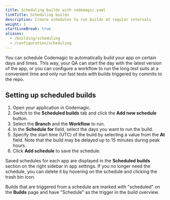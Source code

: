 ```yaml
---
title: Scheduling builds with codemagic.yaml
linkTitle: Scheduling builds
description: Create schedules to run builds at regular intervals
weight: 1
startLineBreak: true
aliases: 
  - /building/scheduling
  - /configuration/scheduling
---
```


You can schedule Codemagic to automatically build your app on certain days and times. This way, your QA can start the day with the latest version of the app, or you can configure a workflow to run the long test suits at a convenient time and only run fast tests with builds triggered by commits to the repo.

## Setting up scheduled builds

1. Open your application in Codemagic.
2. Switch to the **Scheduled builds** tab and click the **Add new schedule** button.
3. Select the **Branch** and the **Workflow** to run.
4. In the **Schedule for** field, select the days you want to run the build. 
5. Specify the start time (UTC) of the build by selecting a value from the **At** field. Note that the build may be delayed up to 15 minutes during peak hours.
6. Click **Add schedule** to save the schedule.

Saved schedules for each app are displayed in the **Scheduled builds** section on the right sidebar in app settings. If you no longer need the schedule, you can delete it by hovering on the schedule and clicking the trash bin icon.

Builds that are triggered from a schedule are marked with "scheduled" on the **Builds** page and have "Schedule" as the trigger in the build overview.

